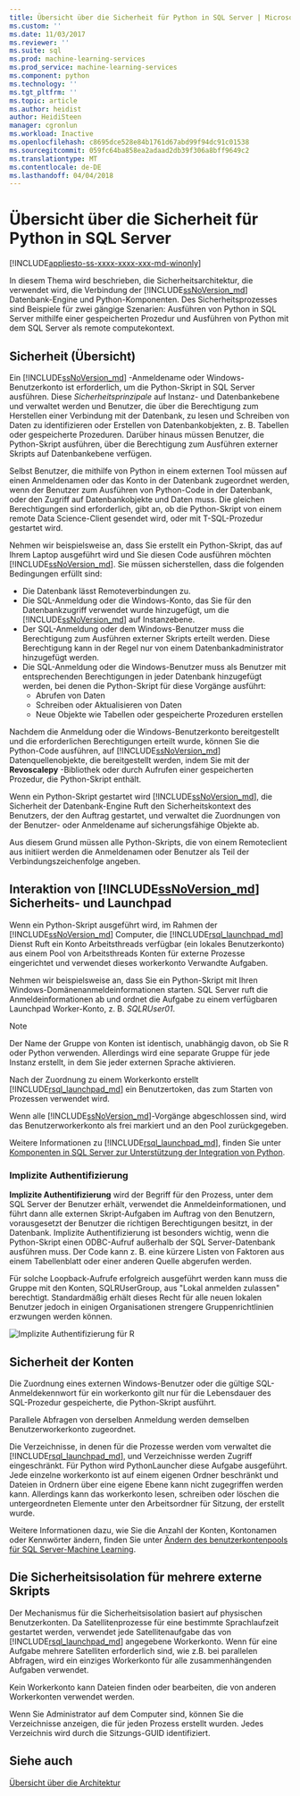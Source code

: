 ```yaml
---
title: Übersicht über die Sicherheit für Python in SQL Server | Microsoft Docs
ms.custom: ''
ms.date: 11/03/2017
ms.reviewer: ''
ms.suite: sql
ms.prod: machine-learning-services
ms.prod_service: machine-learning-services
ms.component: python
ms.technology: ''
ms.tgt_pltfrm: ''
ms.topic: article
ms.author: heidist
author: HeidiSteen
manager: cgronlun
ms.workload: Inactive
ms.openlocfilehash: c8695dce528e84b1761d67abd99f94dc91c01538
ms.sourcegitcommit: 059fc64ba858ea2adaad2db39f306a8bff9649c2
ms.translationtype: MT
ms.contentlocale: de-DE
ms.lasthandoff: 04/04/2018
---
```

# <a name="security-overview-for-python-in-sql-server"></a>Übersicht über die Sicherheit für Python in SQL Server
[!INCLUDE[appliesto-ss-xxxx-xxxx-xxx-md-winonly](../../includes/appliesto-ss-xxxx-xxxx-xxx-md-winonly.md)]

In diesem Thema wird beschrieben, die Sicherheitsarchitektur, die verwendet wird, die Verbindung der [!INCLUDE[ssNoVersion_md](../../includes/ssnoversion-md.md)] Datenbank-Engine und Python-Komponenten. Des Sicherheitsprozesses sind Beispiele für zwei gängige Szenarien: Ausführen von Python in SQL Server mithilfe einer gespeicherten Prozedur und Ausführen von Python mit dem SQL Server als remote computekontext.

## <a name="security-overview"></a>Sicherheit (Übersicht)

Ein [!INCLUDE[ssNoVersion_md](../../includes/ssnoversion-md.md)] -Anmeldename oder Windows-Benutzerkonto ist erforderlich, um die Python-Skript in SQL Server ausführen. Diese *Sicherheitsprinzipale* auf Instanz- und Datenbankebene und verwaltet werden und Benutzer, die über die Berechtigung zum Herstellen einer Verbindung mit der Datenbank, zu lesen und Schreiben von Daten zu identifizieren oder Erstellen von Datenbankobjekten, z. B. Tabellen oder gespeicherte Prozeduren. Darüber hinaus müssen Benutzer, die Python-Skript ausführen, über die Berechtigung zum Ausführen externer Skripts auf Datenbankebene verfügen.

Selbst Benutzer, die mithilfe von Python in einem externen Tool müssen auf einen Anmeldenamen oder das Konto in der Datenbank zugeordnet werden, wenn der Benutzer zum Ausführen von Python-Code in der Datenbank, oder den Zugriff auf Datenbankobjekte und Daten muss. Die gleichen Berechtigungen sind erforderlich, gibt an, ob die Python-Skript von einem remote Data Science-Client gesendet wird, oder mit T-SQL-Prozedur gestartet wird.

Nehmen wir beispielsweise an, dass Sie erstellt ein Python-Skript, das auf Ihrem Laptop ausgeführt wird und Sie diesen Code ausführen möchten [!INCLUDE[ssNoVersion_md](../../includes/ssnoversion-md.md)]. Sie müssen sicherstellen, dass die folgenden Bedingungen erfüllt sind:

+ Die Datenbank lässt Remoteverbindungen zu.
+ Die SQL-Anmeldung oder die Windows-Konto, das Sie für den Datenbankzugriff verwendet wurde hinzugefügt, um die [!INCLUDE[ssNoVersion_md](../../includes/ssnoversion-md.md)] auf Instanzebene.
+ Der SQL-Anmeldung oder dem Windows-Benutzer muss die Berechtigung zum Ausführen externer Skripts erteilt werden. Diese Berechtigung kann in der Regel nur von einem Datenbankadministrator hinzugefügt werden.
+ Die SQL-Anmeldung oder die Windows-Benutzer muss als Benutzer mit entsprechenden Berechtigungen in jeder Datenbank hinzugefügt werden, bei denen die Python-Skript für diese Vorgänge ausführt:
    + Abrufen von Daten
    + Schreiben oder Aktualisieren von Daten
    + Neue Objekte wie Tabellen oder gespeicherte Prozeduren erstellen

Nachdem die Anmeldung oder die Windows-Benutzerkonto bereitgestellt und die erforderlichen Berechtigungen erteilt wurde, können Sie die Python-Code ausführen, auf [!INCLUDE[ssNoVersion_md](../../includes/ssnoversion-md.md)] Datenquellenobjekte, die bereitgestellt werden, indem Sie mit der **Revoscalepy** -Bibliothek oder durch Aufrufen einer gespeicherten Prozedur, die Python-Skript enthält.

Wenn ein Python-Skript gestartet wird [!INCLUDE[ssNoVersion_md](../../includes/ssnoversion-md.md)], die Sicherheit der Datenbank-Engine Ruft den Sicherheitskontext des Benutzers, der den Auftrag gestartet, und verwaltet die Zuordnungen von der Benutzer- oder Anmeldename auf sicherungsfähige Objekte ab.

Aus diesem Grund müssen alle Python-Skripts, die von einem Remoteclient aus initiiert werden die Anmeldenamen oder Benutzer als Teil der Verbindungszeichenfolge angeben.

## <a name="interaction-of-includessnoversionmdincludesssnoversion-mdmd-security-and-launchpad-security"></a>Interaktion von [!INCLUDE[ssNoVersion_md](../../includes/ssnoversion-md.md)] Sicherheits- und Launchpad

Wenn ein Python-Skript ausgeführt wird, im Rahmen der [!INCLUDE[ssNoVersion_md](../../includes/ssnoversion-md.md)] Computer, die [!INCLUDE[rsql_launchpad_md](../../includes/rsql-launchpad-md.md)] Dienst Ruft ein Konto Arbeitsthreads verfügbar (ein lokales Benutzerkonto) aus einem Pool von Arbeitsthreads Konten für externe Prozesse eingerichtet und verwendet dieses workerkonto Verwandte Aufgaben.

Nehmen wir beispielsweise an, dass Sie ein Python-Skript mit Ihren Windows-Domänenanmeldeinformationen starten. SQL Server ruft die Anmeldeinformationen ab und ordnet die Aufgabe zu einem verfügbaren Launchpad Worker-Konto, z. B. *SQLRUser01*.

> [!NOTE]
> Der Name der Gruppe von Konten ist identisch, unabhängig davon, ob Sie R oder Python verwenden. Allerdings wird eine separate Gruppe für jede Instanz erstellt, in dem Sie jeder externen Sprache aktivieren.

Nach der Zuordnung zu einem Workerkonto erstellt [!INCLUDE[rsql_launchpad_md](../../includes/rsql-launchpad-md.md)] ein Benutzertoken, das zum Starten von Prozessen verwendet wird. 

Wenn alle [!INCLUDE[ssNoVersion_md](../../includes/ssnoversion-md.md)]-Vorgänge abgeschlossen sind, wird das Benutzerworkerkonto als frei markiert und an den Pool zurückgegeben.

Weitere Informationen zu [!INCLUDE[rsql_launchpad_md](../../includes/rsql-launchpad-md.md)], finden Sie unter [Komponenten in SQL Server zur Unterstützung der Integration von Python](../../advanced-analytics/python/new-components-in-sql-server-to-support-python-integration.md).

### <a name="implied-authentication"></a>Implizite Authentifizierung

**Implizite Authentifizierung** wird der Begriff für den Prozess, unter dem SQL Server der Benutzer erhält, verwendet die Anmeldeinformationen, und führt dann alle externen Skript-Aufgaben im Auftrag von den Benutzern, vorausgesetzt der Benutzer die richtigen Berechtigungen besitzt, in der Datenbank. Implizite Authentifizierung ist besonders wichtig, wenn die Python-Skript einen ODBC-Aufruf außerhalb der SQL Server-Datenbank ausführen muss. Der Code kann z. B. eine kürzere Listen von Faktoren aus einem Tabellenblatt oder einer anderen Quelle abgerufen werden.

Für solche Loopback-Aufrufe erfolgreich ausgeführt werden kann muss die Gruppe mit den Konten, SQLRUserGroup, aus "Lokal anmelden zulassen" berechtigt. Standardmäßig erhält dieses Recht für alle neuen lokalen Benutzer jedoch in einigen Organisationen strengere Gruppenrichtlinien erzwungen werden können.

![Implizite Authentifizierung für R](media/implied-auth-python2.png)

## <a name="security-of-worker-accounts"></a>Sicherheit der Konten

Die Zuordnung eines externen Windows-Benutzer oder die gültige SQL-Anmeldekennwort für ein workerkonto gilt nur für die Lebensdauer des SQL-Prozedur gespeicherte, die Python-Skript ausführt.

Parallele Abfragen von derselben Anmeldung werden demselben Benutzerworkerkonto zugeordnet.

Die Verzeichnisse, in denen für die Prozesse werden vom verwaltet die [!INCLUDE[rsql_launchpad_md](../../includes/rsql-launchpad-md.md)], und Verzeichnisse werden Zugriff eingeschränkt. Für Python wird PythonLauncher diese Aufgabe ausgeführt. Jede einzelne workerkonto ist auf einem eigenen Ordner beschränkt und Dateien in Ordnern über eine eigene Ebene kann nicht zugegriffen werden kann. Allerdings kann das workerkonto lesen, schreiben oder löschen die untergeordneten Elemente unter den Arbeitsordner für Sitzung, der erstellt wurde.

Weitere Informationen dazu, wie Sie die Anzahl der Konten, Kontonamen oder Kennwörter ändern, finden Sie unter [Ändern des benutzerkontenpools für SQL Server-Machine Learning](../../advanced-analytics/r/modify-the-user-account-pool-for-sql-server-r-services.md).


## <a name="security-isolation-for-multiple-external-scripts"></a>Die Sicherheitsisolation für mehrere externe Skripts

Der Mechanismus für die Sicherheitsisolation basiert auf physischen Benutzerkonten. Da Satellitenprozesse für eine bestimmte Sprachlaufzeit gestartet werden, verwendet jede Satellitenaufgabe das von [!INCLUDE[rsql_launchpad_md](../../includes/rsql-launchpad-md.md)] angegebene Workerkonto. Wenn für eine Aufgabe mehrere Satelliten erforderlich sind, wie z.B. bei parallelen Abfragen, wird ein einziges Workerkonto für alle zusammenhängenden Aufgaben verwendet.

Kein Workerkonto kann Dateien finden oder bearbeiten, die von anderen Workerkonten verwendet werden.

Wenn Sie Administrator auf dem Computer sind, können Sie die Verzeichnisse anzeigen, die für jeden Prozess erstellt wurden. Jedes Verzeichnis wird durch die Sitzungs-GUID identifiziert.

## <a name="see-also"></a>Siehe auch

[Übersicht über die Architektur](../../advanced-analytics/python/architecture-overview-sql-server-python.md)
